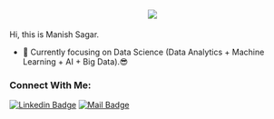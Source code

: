 
<h1 align="center">
  <a href="https://git.io/typing-svg">
    <img src="https://readme-typing-svg.herokuapp.com/?lines=Hi,+There!+👋&center=true&size=30">
  </a>
</h1>

Hi, this is Manish Sagar.

- 🔭 Currently focusing on Data Science (Data Analytics + Machine Learning + AI + Big Data).😎



### Connect With Me:

[![Linkedin Badge](https://img.shields.io/badge/LinkedIn-0077B5?style=for-the-badge&logo=linkedin&logoColor=white)](https://www.linkedin.com/in/manish-sagar-s/) 
[![Mail Badge](https://img.shields.io/badge/Gmail-D14836?style=for-the-badge&logo=gmail&logoColor=white)](mailto:shettymanishsagar7@gmail.com)


<!--
**manish-1305/manish-1305** is a ✨ _special_ ✨ repository because its `README.md` (this file) appears on your GitHub profile.

Here are some ideas to get you started:

- 🔭 I’m currently working on ...
- 🌱 I’m currently learning ...
- 👯 I’m looking to collaborate on ...
- 🤔 I’m looking for help with ...
- 💬 Ask me about ...
- 📫 How to reach me: ...
- 😄 Pronouns: ...
- ⚡ Fun fact: ...
-->
